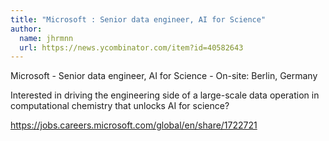 ```yaml
---
title: "Microsoft : Senior data engineer, AI for Science"
author:
  name: jhrmnn
  url: https://news.ycombinator.com/item?id=40582643
---
```

Microsoft - Senior data engineer, AI for Science - On-site: Berlin, Germany

Interested in driving the engineering side of a large-scale data operation in computational chemistry that unlocks AI for science?

<a href="https:&#x2F;&#x2F;jobs.careers.microsoft.com&#x2F;global&#x2F;en&#x2F;share&#x2F;1722721" rel="nofollow">https:&#x2F;&#x2F;jobs.careers.microsoft.com&#x2F;global&#x2F;en&#x2F;share&#x2F;1722721</a>
